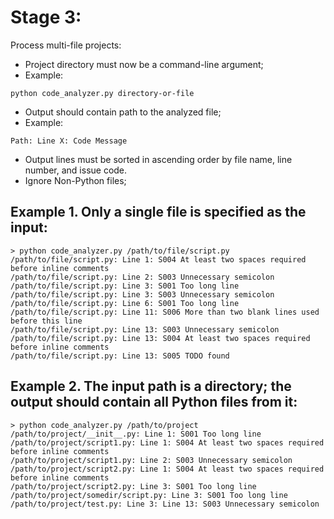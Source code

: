 # Stage 3:

Process multi-file projects:
- Project directory must now be a command-line argument;
- Example:
```
python code_analyzer.py directory-or-file
```
- Output should contain path to the analyzed file;
- Example:
```
Path: Line X: Code Message
```
- Output lines must be sorted in ascending order by file name, line number, and issue code.
- Ignore Non-Python files;


## Example 1. Only a single file is specified as the input:
```
> python code_analyzer.py /path/to/file/script.py
/path/to/file/script.py: Line 1: S004 At least two spaces required before inline comments
/path/to/file/script.py: Line 2: S003 Unnecessary semicolon
/path/to/file/script.py: Line 3: S001 Too long line
/path/to/file/script.py: Line 3: S003 Unnecessary semicolon
/path/to/file/script.py: Line 6: S001 Too long line
/path/to/file/script.py: Line 11: S006 More than two blank lines used before this line
/path/to/file/script.py: Line 13: S003 Unnecessary semicolon
/path/to/file/script.py: Line 13: S004 At least two spaces required before inline comments
/path/to/file/script.py: Line 13: S005 TODO found
```

## Example 2. The input path is a directory; the output should contain all Python files from it:
```
> python code_analyzer.py /path/to/project
/path/to/project/__init__.py: Line 1: S001 Too long line
/path/to/project/script1.py: Line 1: S004 At least two spaces required before inline comments
/path/to/project/script1.py: Line 2: S003 Unnecessary semicolon
/path/to/project/script2.py: Line 1: S004 At least two spaces required before inline comments
/path/to/project/script2.py: Line 3: S001 Too long line
/path/to/project/somedir/script.py: Line 3: S001 Too long line
/path/to/project/test.py: Line 3: Line 13: S003 Unnecessary semicolon
```